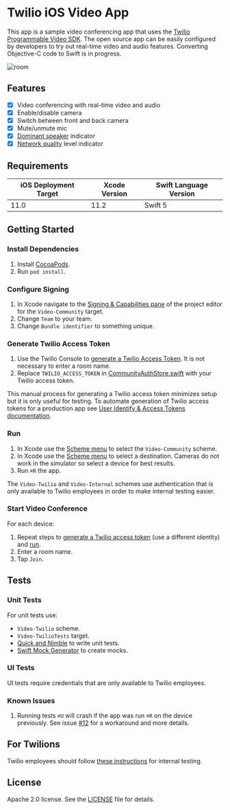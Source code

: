 # Twilio iOS Video App

This app is a sample video conferencing app that uses the [Twilio Programmable Video SDK](https://www.twilio.com/docs/video/ios). The open source app can be easily configured by developers to try out real-time video and audio features. Converting Objective-C code to Swift is in progress.

![room](https://user-images.githubusercontent.com/1930363/68962658-502d7f00-0792-11ea-84d2-14c5c8a704b3.png)

## Features

- [x] Video conferencing with real-time video and audio
- [x] Enable/disable camera
- [x] Switch between front and back camera
- [x] Mute/unmute mic
- [x] [Dominant speaker](https://www.twilio.com/docs/video/detecting-dominant-speaker) indicator
- [x] [Network quality](https://www.twilio.com/docs/video/using-network-quality-api) level indicator

## Requirements

iOS Deployment Target | Xcode Version | Swift Language Version
------------ | ------------- | -------------
11.0 | 11.2 | Swift 5

## Getting Started

### Install Dependencies

1. Install [CocoaPods](https://cocoapods.org).
1. Run `pod install`.

### Configure Signing

1. In Xcode navigate to the [Signing & Capabilities pane](https://developer.apple.com/documentation/xcode/adding_capabilities_to_your_app) of the project editor for the `Video-Community` target.
1. Change `Team` to your team.
1. Change `Bundle identifier` to something unique.

### Generate Twilio Access Token

1. Use the Twilio Console to [generate a Twilio Access Token](https://www.twilio.com/docs/video/tutorials/user-identity-access-tokens#generate-in-console). It is not necessary to enter a room name.
1. Replace `TWILIO_ACCESS_TOKEN` in [CommunityAuthStore.swift](https://github.com/twilio/twilio-video-app-ios/blob/master/VideoApp/VideoApp/Stores/Auth/Community/CommunityAuthStore.swift) with your Twilio access token.

This manual process for generating a Twilio access token minimizes setup but it is only useful for testing. To automate generation of Twilio access tokens for a production app see [User Identify & Access Tokens documentation](https://www.twilio.com/docs/video/tutorials/user-identity-access-tokens).

### Run

1. In Xcode use the [Scheme menu](https://developer.apple.com/library/archive/documentation/ToolsLanguages/Conceptual/Xcode_Overview/BuildingYourApp.html) to select the `Video-Community` scheme. 
1. In Xcode use the [Scheme menu](https://developer.apple.com/library/archive/documentation/ToolsLanguages/Conceptual/Xcode_Overview/BuildingYourApp.html) to select a destination. Cameras do not work in the simulator so select a device for best results.
1. Run `⌘R` the app.

The `Video-Twilio` and `Video-Internal` schemes use authentication that is only available to Twilio employees in order to make internal testing easier. 

### Start Video Conference

For each device:

1. Repeat steps to [generate a Twilio access token](#generate-twilio-access-token) (use a different identity) and [run](#run). 
1. Enter a room name.
1. Tap `Join`.

## Tests

### Unit Tests

For unit tests use:

- `Video-Twilio` scheme.
- `Video-TwilioTests` target.
- [Quick and Nimble](https://github.com/Quick/Quick) to write unit tests.
- [Swift Mock Generator](https://github.com/seanhenry/SwiftMockGeneratorForXcode) to create mocks.

### UI Tests

UI tests require credentials that are only available to Twilio employees.

### Known Issues

1. Running tests `⌘U` will crash if the app was run `⌘R` on the device previously. See issue [#12](https://github.com/twilio/twilio-video-app-ios/issues/12) for a workaround and more details.

## For Twilions

Twilio employees should follow [these instructions](ForTwilions.md) for internal testing.

## License

Apache 2.0 license. See the [LICENSE](LICENSE) file for details.
